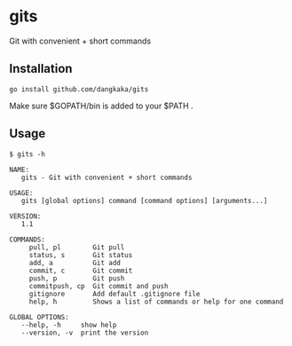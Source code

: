 # gits

Git with convenient + short commands

## Installation

```
go install github.com/dangkaka/gits
```
Make sure $GOPATH/bin is added to your $PATH .

## Usage

`$ gits -h`
```
NAME:
   gits - Git with convenient + short commands

USAGE:
   gits [global options] command [command options] [arguments...]

VERSION:
   1.1

COMMANDS:
     pull, pl        Git pull
     status, s       Git status
     add, a          Git add
     commit, c       Git commit
     push, p         Git push
     commitpush, cp  Git commit and push
     gitignore       Add default .gitignore file
     help, h         Shows a list of commands or help for one command

GLOBAL OPTIONS:
   --help, -h     show help
   --version, -v  print the version
```
